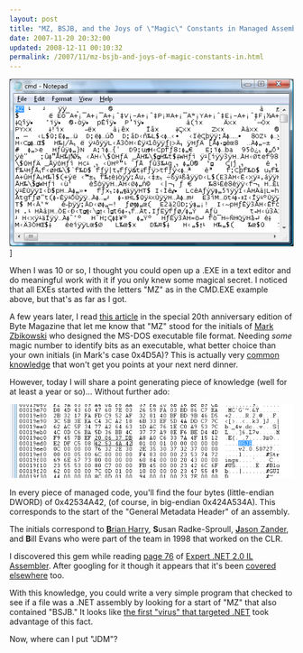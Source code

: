 ```yaml
---
layout: post
title: "MZ, BSJB, and the Joys of \"Magic\" Constants in Managed Assemblies."
date: 2007-11-20 20:32:00
updated: 2008-12-11 00:10:32
permalink: /2007/11/mz-bsjb-and-joys-of-magic-constants-in.html
---
```

![](/assets/mz-bsjb-and-joys-of-magic-constants-in/MZ.png)]

When I was 10 or so, I thought you could open up a .EXE in a text editor and do meaningful work with it if you only knew some magical secret. I noticed that all EXEs started with the letters "MZ" as in the CMD.EXE example above, but that's as far as I got.

A few years later, I read [this article](http://www.byte.com/art/9509/sec7/art25.htm) in the special 20th anniversary edition of Byte Magazine that let me know that "MZ" stood for the initials of [Mark Zbikowski](http://en.wikipedia.org/wiki/Mark_Zbikowski) who designed the MS-DOS executable file format. Needing *some* magic number to identify bits as an executable, what better choice than your own initials (in Mark's case 0x4D5A)? This is actually very [common knowledge](http://en.wikipedia.org/wiki/EXE) that won't get you points at your next nerd dinner.

However, today I will share a point generating piece of knowledge (well for at least a year or so)... Without further ado:

![](/assets/mz-bsjb-and-joys-of-magic-constants-in/BSJB.png)

In every piece of managed code, you'll find the four bytes (little-endian DWORD) of 0x42534A42, (of course, in big-endian 0x424A534A). This corresponds to the start of the "General Metadata Header" of an assembly.

The initials correspond to [**B**rian Harry](http://blogs.msdn.com/bharry/), **S**usan Radke-Sproull, [**J**ason Zander](http://blogs.msdn.com/jasonz/), and **B**ill Evans who were part of the team in 1998 that worked on the CLR.

I discovered this gem while reading [page 76](http://books.google.com/books?id=oAcCRKd6EZgC&pg=PA76&lpg=PA76&dq=bsjb+signature&source=web&ots=KyYeaCsTau&sig=6RsOPQSjT1REDjDoWBbg0DSJWR0) of [Expert .NET 2.0 IL Assembler](http://www.amazon.com/exec/obidos/ASIN/1590596463). After googling for it though it appears that it's been [covered elsewhere](http://safari.oreilly.com/0201770180/prf04) too.

With this knowledge, you could write a very simple program that checked to see if a file was a .NET assembly by looking for a start of "MZ" that also contained "BSJB." It looks like [the first "virus" that targeted .NET](http://www.peterszor.com/donut.pdf) took advantage of this fact.

Now, where can I put "JDM"?